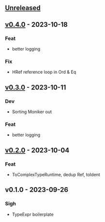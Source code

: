 <a name="unreleased"></a>
## [Unreleased]


<a name="v0.4.0"></a>
## [v0.4.0] - 2023-10-18
### Feat
- better logging

### Fix
- HRef reference loop in Ord & Eq


<a name="v0.3.0"></a>
## [v0.3.0] - 2023-10-11
### Dev
- Sorting Moniker out

### Feat
- better logging


<a name="v0.2.0"></a>
## [v0.2.0] - 2023-10-04
### Feat
- ToComplexTypeRuntime, dedup Ref, toIdent


<a name="v0.1.0"></a>
## v0.1.0 - 2023-09-26
### Sigh
- TypeExpr boilerplate


[Unreleased]: https://github.com/ohmrun/stx_makro/compare/v0.4.0...HEAD
[v0.4.0]: https://github.com/ohmrun/stx_makro/compare/v0.3.0...v0.4.0
[v0.3.0]: https://github.com/ohmrun/stx_makro/compare/v0.2.0...v0.3.0
[v0.2.0]: https://github.com/ohmrun/stx_makro/compare/v0.1.0...v0.2.0
